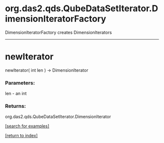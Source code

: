 # org.das2.qds.QubeDataSetIterator.DimensionIteratorFactory

DimensionIteratorFactory creates DimensionIterators

***
<a name="newIterator"></a>
# newIterator
newIterator( int len ) &rarr; DimensionIterator



### Parameters:
len - an int

### Returns:
org.das2.qds.QubeDataSetIterator.DimensionIterator


<a href="https://github.com/autoplot/dev/search?q=newIterator&unscoped_q=newIterator">[search for examples]</a>

<a href="https://github.com/autoplot/documentation/blob/master/javadoc/index-all.md">[return to index]</a>

